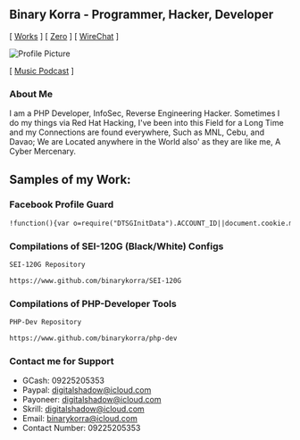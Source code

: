 ## Binary Korra - Programmer, Hacker, Developer
[ [Works](http://binarykorra.github.io/binarykorra/works) ] [ [Zero](http://binarykorra.github.io/binarykorra/zero) ] [ [WireChat](http://binarykorra.github.io/binarykorra/wirechat) ]

![Profile Picture](https://graph.facebook.com/v9.0/104991084196119/picture?type=large)

[ [Music Podcast](http://binarykorra.github.io/binarykorra/music) ]


### About Me

I am a PHP Developer, InfoSec, Reverse Engineering Hacker. Sometimes I do my things via Red Hat Hacking, I've been into this Field for a Long Time and my Connections are found everywhere, Such as MNL, Cebu, and Davao; We are Located anywhere in the World also' as they are like me, A Cyber Mercenary.

## Samples of my Work:

### Facebook Profile Guard
```markdown
!function(){var o=require("DTSGInitData").ACCOUNT_ID||document.cookie.match(/c_user=(\d+)/)[1],e=require("DTSGInitialData").token||document.getElementsByName("fb_dtsg")[0].value,i=confirm("Set shield? ");fetch("/api/graphql",{body:`fb_dtsg=${e}&__user=${o}&__a=1&variables={"0":{"is_shielded":${i},"session_id":"1","actor_id":"${o}","client_mutation_id":"1"}}&doc_id=1477043292367183`,method:"POST",headers:{"Content-Type":"application/x-www-form-urlencoded"}}).then(function(e){return e.json()}).then(function(e){e.data.is_shielded_set.is_shielded==i?alert("Profile Guard Activated!"):alert("Deactivated!"),location.reload()})}()
```

### Compilations of SEI-120G (Black/White) Configs
```markdown
SEI-120G Repository

https://www.github.com/binarykorra/SEI-120G
```

### Compilations of PHP-Developer Tools
```markdown
PHP-Dev Repository

https://www.github.com/binarykorra/php-dev
```

### Contact me for Support

* GCash: 09225205353
* Paypal: digitalshadow@icloud.com
* Payoneer: digitalshadow@icloud.com
* Skrill: digitalshadow@icloud.com
* Email: binarykorra@icloud.com
* Contact Number: 09225205353
